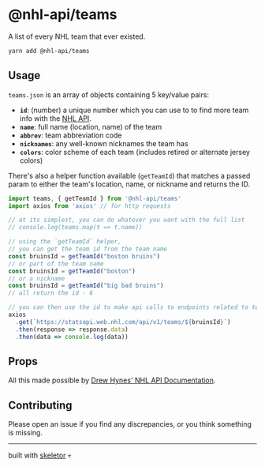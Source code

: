# @nhl-api/teams

A list of every NHL team that ever existed.

```bash
yarn add @nhl-api/teams
```

## Usage

`teams.json` is an array of objects containing 5 key/value pairs:

- **`id`**: (number) a unique number which you can use to to find more team info with the [NHL API](https://statsapi.web.nhl.com/api/v1).
- **`name`**: full name (location, name) of the team
- **`abbrev`**: team abbreviation code
- **`nicknames`**: any well-known nicknames the team has
- **`colors`**: color scheme of each team (includes retired or alternate jersey colors)

There's also a helper function available (`getTeamId`) that matches a passed param to either the team's location, name, or nickname and returns the ID.

```ts
import teams, { getTeamId } from '@nhl-api/teams'
import axios from 'axios' // for http requests

// at its simplest, you can do whatever you want with the full list
// console.log(teams.map(t => t.name))

// using the `getTeamId` helper,
// you can get the team id from the team name
const bruinsId = getTeamId("boston bruins")
// or part of the team name
const bruinsId = getTeamId("boston")
// or a nickname
const bruinsId = getTeamId("big bad bruins")
// all return the id - 6

// you can then use the id to make api calls to endpoints related to team stats/info
axios
  .get(`https://statsapi.web.nhl.com/api/v1/teams/${bruinsId}`)
  .then(response => response.data)
  .then(data => console.log(data))
```

## Props

All this made possible by [Drew Hynes' NHL API Documentation](https://gitlab.com/dword4/nhlapi).

## Contributing

Please open an issue if you find any discrepancies, or you think something is missing.

---
built with [skeletor](https://github.com/gretzky/skeletor) 💀
